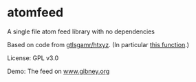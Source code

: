 # atomfeed
A single file atom feed library with no dependencies

Based on code from <a href="https://github.com/gtlsgamr/htxyz">gtlsgamr/htxyz</a>. (In particular <a href="https://github.com/gtlsgamr/htxyz/blob/1260e36f74e35cce4e8891a2faef29fd44e075f2/htxyz.py#L166">this function</a>.)

License: GPL v3.0

Demo: The feed on www.gibney.org
